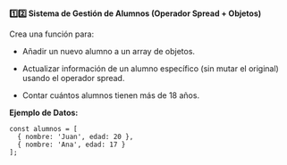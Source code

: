 <strong>1️⃣2️⃣ Sistema de Gestión de Alumnos (Operador Spread + Objetos)</strong>

Crea una función para:

- Añadir un nuevo alumno a un array de objetos.

- Actualizar información de un alumno específico (sin mutar el original) usando el operador spread.

- Contar cuántos alumnos tienen más de 18 años.

<strong>Ejemplo de Datos:</strong>
```
const alumnos = [
  { nombre: 'Juan', edad: 20 },
  { nombre: 'Ana', edad: 17 }
];
```